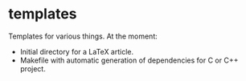templates
=========

Templates for various things. At the moment:
 - Initial directory for a LaTeX article.
 - Makefile with automatic generation of dependencies for C or C++ project.

